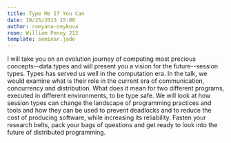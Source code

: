 ```yaml
---
title: Type Me If You Can
date: 10/25/2013 15:00
author: rumyana-neykova
room: William Penny 212
template: seminar.jade
---
```

I will take you on an evolution journey of computing most precious
concepts--data types and will present you a vision for the future--session
types. Types has served us well in the computation era. In the
talk, we would examine what is their role in the current era of
communication, concurrency and distribution. What does it mean for two
different programs, executed in different environments, to be type safe.
We will look at how session types can change the landscape of
programming practices and tools and how they can be used to prevent
deadlocks and to reduce the cost of producing software, while increasing
its reliability. Fasten your research belts, pack your bags of questions
and get ready to look into the future of distributed programming.

<span class="more"></span>

<script async class="speakerdeck-embed"
data-id="daeceb0033fc01318ccd4abbc2750c96" data-ratio="1.33333333333333"
src="//speakerdeck.com/assets/embed.js"></script>
